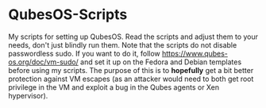 # QubesOS-Scripts
My scripts for setting up QubesOS. Read the scripts and adjust them to your needs, don't just blindly run them. Note that the scripts do not disable passwordless sudo. If you want to do it, follow https://www.qubes-os.org/doc/vm-sudo/ and set it up on the Fedora and Debian templates before using my scripts. The purpose of this is to **hopefully** get a bit better protection against VM escapes (as an attacker would need to both get root privilege in the VM and exploit a bug in the Qubes agents or Xen hypervisor).

